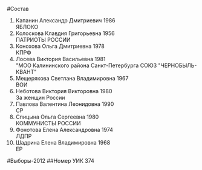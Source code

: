 #Состав
1. Капанин Александр Дмитриевич 1986   
    ЯБЛОКО
2. Колоскова Клавдия Григорьевна 1956   
    ПАТРИОТЫ РОССИИ
3. Конохова Ольга Дмитриевна 1978   
    КПРФ
4. Лосева Виктория Васильевна 1981   
    "МОО Калининского района Санкт-Петербурга СОЮЗ "ЧЕРНОБЫЛЬ- КВАНТ"
5. Мещерякова Светлана Владимировна 1967   
    ВОИ
6. Неботова Виктория Викторовна 1980   
    За женщин России
7. Павлова Валентина Леонидовна 1990   
    СР
8. Спицына Ольга Сергеевна 1980   
    КОММУНИСТЫ РОССИИ
9. Фонотова Елена Александровна 1974   
    ЛДПР
10. Шадрина Елена Владимировна 1968   
    ЕР

#Выборы-2012
##Номер УИК
374